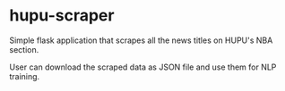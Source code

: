 # hupu-scraper

Simple flask application that scrapes all the news titles on HUPU's NBA section.

User can download the scraped data as JSON file and use them for NLP training.

